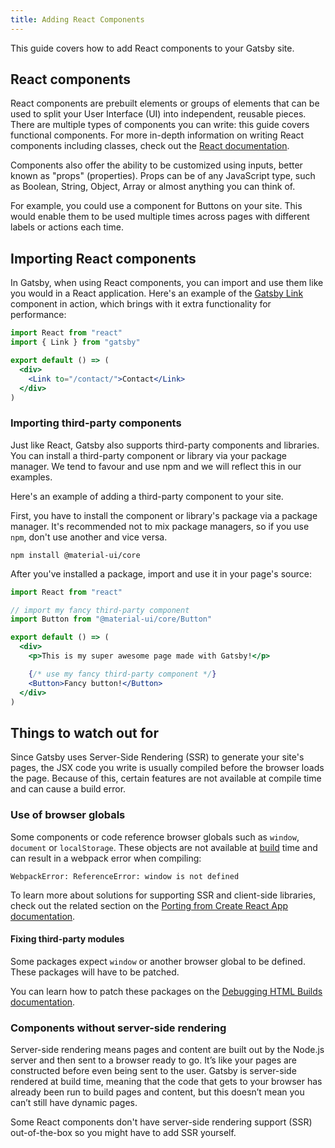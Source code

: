 ```yaml
---
title: Adding React Components
---
```


This guide covers how to add React components to your Gatsby site.

## React components

React components are prebuilt elements or groups of elements that can be used to split your User Interface (UI) into independent, reusable pieces. There are multiple types of components you can write: this guide covers functional components. For more in-depth information on writing React components including classes, check out the [React documentation](https://reactjs.org/docs/components-and-props.html).

Components also offer the ability to be customized using inputs, better known as "props" (properties). Props can be of any JavaScript type, such as Boolean, String, Object, Array or almost anything you can think of.

For example, you could use a component for Buttons on your site. This would enable them to be used multiple times across pages with different labels or actions each time.

## Importing React components

In Gatsby, when using React components, you can import and use them like you would in a React application. Here's an example of the [Gatsby Link](/docs/gatsby-link/) component in action, which brings with it extra functionality for performance:

```jsx
import React from "react"
import { Link } from "gatsby"

export default () => (
  <div>
    <Link to="/contact/">Contact</Link>
  </div>
)
```

### Importing third-party components

Just like React, Gatsby also supports third-party components and libraries. You can install a third-party component or library via your package manager. We tend to favour and use npm and we will reflect this in our examples.

Here's an example of adding a third-party component to your site.

First, you have to install the component or library's package via a package manager. It's recommended not to mix package managers, so if you use `npm`, don't use another and vice versa.

```shell
npm install @material-ui/core
```

After you've installed a package, import and use it in your page's source:

```jsx:title=my-page.jsx
import React from "react"

// import my fancy third-party component
import Button from "@material-ui/core/Button"

export default () => (
  <div>
    <p>This is my super awesome page made with Gatsby!</p>

    {/* use my fancy third-party component */}
    <Button>Fancy button!</Button>
  </div>
)
```

## Things to watch out for

Since Gatsby uses Server-Side Rendering (SSR) to generate your site's pages, the JSX code you write is usually compiled before the browser loads the page. Because of this, certain features are not available at compile time and can cause a build error.

### Use of browser globals

Some components or code reference browser globals such as `window`, `document` or `localStorage`. These objects are not available at [build](/docs/glossary#build) time and can result in a webpack error when compiling:

```
WebpackError: ReferenceError: window is not defined
```

To learn more about solutions for supporting SSR and client-side libraries, check out the related section on the [Porting from Create React App documentation](/docs/porting-from-create-react-app-to-gatsby#server-side-rendering-and-browser-apis).

#### Fixing third-party modules

Some packages expect `window` or another browser global to be defined. These packages will have to be patched.

You can learn how to patch these packages on the [Debugging HTML Builds documentation](docs/debugging-html-builds/#fixing-third-party-modules).

### Components without server-side rendering

Server-side rendering means pages and content are built out by the Node.js server and then sent to a browser ready to go. It’s like your pages are constructed before even being sent to the user. Gatsby is server-side rendered at build time, meaning that the code that gets to your browser has already been run to build pages and content, but this doesn’t mean you can’t still have dynamic pages.

Some React components don't have server-side rendering support (SSR) out-of-the-box so you might have to add SSR yourself.
